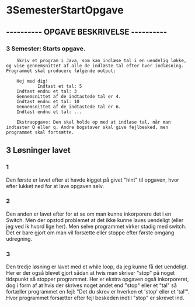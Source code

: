 # 3SemesterStartOpgave

## ---------- OPGAVE BESKRIVELSE ----------


### 3 Semester: Starts opgave.
        Skriv et program i Java, som kan indlæse tal i en uendelig løkke, og vise gennemsnittet af alle de indlæste tal efter hver indlæsning. Programmet skal producere følgende output:

        Hej med dig!
                Indtast et tal: 5
        Indtast endnu et tal: 3
        Gennemsnittet af de indtastede tal er 4.
        Indtast endnu et tal: 10
        Gennemsnittet af de indtastede tal er 6.
        Indtast endnu et tal: ...

        Ekstraopgave: Den skal holde op med at indlæse tal, når man indtaster Q eller q. Andre bogstaver skal give fejlbesked, men programmet skal fortsætte.
        
## 3 Løsninger lavet
       
### 1

Den første er lavet efter at havde kigget på givet "hint" til opgaven, hvor efter lukket ned for at lave opgaven selv.
       
### 2 

Den anden er lavet efter for at se om man kunne inkorporere det i en Switch. Men der opstod problemet at det ikke kunne laves uendeligt (eller jeg ved ik hvord lige her).
Men selve programmet virker stadig med switch. Det er bare gjort om man vil forsætte eller stoppe efter første omgang udregning.

### 3 

Den tredje løsning er lavet med et while loop, da jeg kunne få det uendeligt. Her er der også blevet gjort sådan at hvis man skriver "stop" på noget tidspunkt så stopper programmet.
Her er ekstra opgaven også inkorporeret, dog i form af at hvis der skrives noget andet end "stop" eller et "tal" så fortæller programmet en fejl: "Det du skrev er hverken et 'stop' eller et 'tal'".
Hvor programmet forsætter efter fejl beskeden indtil "stop" er skrevet ind.
       
        
